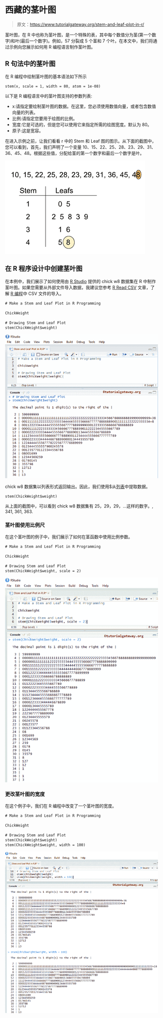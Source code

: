 # 西藏的茎叶图

> 原文：<https://www.tutorialgateway.org/stem-and-leaf-plot-in-r/>

茎叶图，在 R 中也称为茎叶图，是一个特殊的表，其中每个数值分为茎(第一个数字)和叶(最后一个数字)。例如，57 分裂成 5 个茎和 7 个叶。在本文中，我们将通过示例向您展示如何用 R 编程语言制作茎叶图。

## R 句法中的茎叶图

在 R 编程中绘制茎叶图的基本语法如下所示

```
stem(x, scale = 1, width = 80, atom = 1e-08)
```

以下是 R 编程语言中的茎叶图支持的参数列表:

*   x:请指定要绘制茎叶图的数据。在这里，您必须使用数值向量，或者包含数值向量的列表。
*   比例:请指定您要用于绘图的比例。
*   宽度:它是可选的，但是您可以使用它来指定所需的绘图宽度。默认为 80。
*   原子:这是宽容。

在进入示例之前，让我们看看 r 中的 Stem 和 Leaf 图的图示。从下面的截图中，您可以看到，首先，我们声明了一个变量 10、15、22、25、28、23、29、31、36、45、48。根据这些值，分配给茎的第一个数字和最后一个数字是叶。

![Stem and Leaf Plot in R Programming 4](img/e9a4d8a54a07164318b164a0b493f74c.png)

## 在 R 程序设计中创建茎叶图

在本例中，我们展示了如何使用由 [R Studio](https://www.tutorialgateway.org/download-r-studio-and-install/) 提供的 chick w8 数据集在 R 中制作茎叶图。如果您需要从外部文件导入数据，我建议您参考 [R Read CSV](https://www.tutorialgateway.org/r-read-csv-function/) 文章，了解 [R 编程](https://www.tutorialgateway.org/r-programming/)中 CSV 文件的导入。

```
# Make a Stem and Leaf Plot in R Programming

ChickWeight

# Drawing Stem and Leaf Plot
stem(ChickWeight$weight)
```

![Stem and Leaf Plot in R Programming 1](img/23dc36703d37ddffb56d7815c9a40359.png)

chick w8 数据集以列表形式返回输出。因此，我们使用$从[列表](https://www.tutorialgateway.org/r-list/)中提取数据。

```
stem(ChickWeight$weight)
```

从上面的截图中，可以看到 chick w8 数据集有 25，29，29，…这样的数字。, 341, 361, 363.

### 茎叶图使用比例尺

在这个茎叶图的例子中，我们展示了如何在茎函数中使用比例参数。

```
# Make a Stem and Leaf Plot in R Programming

ChickWeight

# Drawing Stem and Leaf Plot
stem(ChickWeight$weight, scale = 2)
```

![Stem and Leaf Plot in R Programming 2](img/73f50d09cbfd9201dd950b0f227b4452.png)

### 更改茎叶图的宽度

在这个例子中，我们在 R 编程中改变了一个茎叶图的宽度。

```
# Make a Stem and Leaf Plot in R Programming

ChickWeight

# Drawing Stem and Leaf Plot
stem(ChickWeight$weight)
stem(ChickWeight$weight, width = 100)
```

![stem and leaf plot in r programming 3](img/707ccc1b5fbf742c43848238011e41af.png)